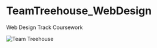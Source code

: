 # TeamTreehouse_WebDesign
Web Design Track Coursework

![Team Treehouse](http://img.photobucket.com/albums/v204/Angelfirenze/Team%20Treehouse/Treehouse-Logo-Outlines_zpse2fmsdyp.png)
